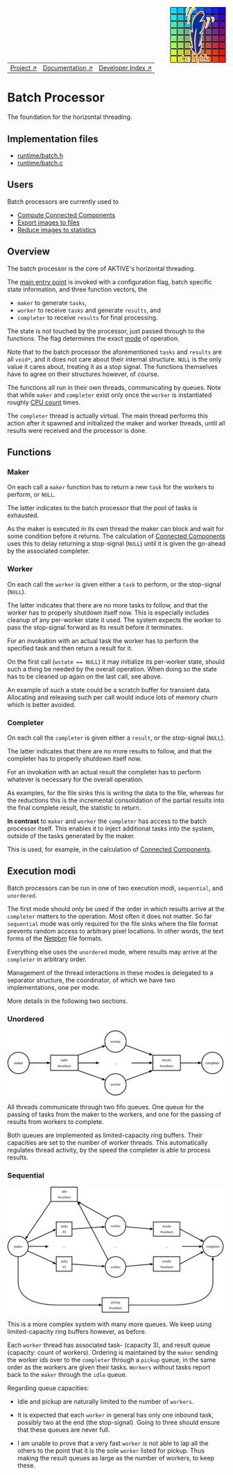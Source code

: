 <img src='../assets/aktive-logo-128.png' style='float:right;'>

||||
|---|---|---|
|[Project ↗](../../README.md)|[Documentation ↗](../index.md)|[Developer Index ↗](index.md)|


# Batch Processor

The foundation for the horizontal threading.

## Implementation files

  - [runtime/batch.h](/file?ci=trunk&name=runtime/batch.h)
  - [runtime/batch.c](/file?ci=trunk&name=runtime/batch.c)

## Users

Batch processors are currently used to

 - [Compute Connected Components](cc.md)
 - [Export images to files](../ref/sink_writer.md)
 - [Reduce images to statistics](../ref/sink_statistics.md)

## Overview

The batch processor is the core of AKTIVE's horizontal threading.

The [main entry point](/file?ci=trunk&name=runtime/batch.h&ln=96) is invoked
with a configuration flag, batch specific state information, and three function
vectors, the

  - `maker` to generate `tasks`,
  - `worker` to receive `tasks` and generate `results`, and
  - `completer` to receive `results` for final processing.

The state is not touched by the processor, just passed through to the
functions. The flag determines the exact [mode](#emodes) of operation.

Note that to the batch processor the aforementioned `tasks` and `results` are
all `void*`, and it does not care about their internal structure.  `NULL` is the
only value it cares about, treating it as a stop signal.  The functions
themselves have to agree on their structures however, of course.

The functions all run in their own threads, communicating by queues.  Note that
while `maker` and `completer` exist only once the `worker` is instantiated
roughly [CPU count](../ref/miscellaneous.md#processors) times.

The `completer` thread is actually virtual. The main thread performs this action
after it spawned and initialized the maker and worker threads, until all results
were received and the processor is done.

## Functions

### Maker

On each call a `maker` function has to return a new `task` for the workers to
perform, or `NULL`.

The latter indicates to the batch processor that the pool of tasks is exhausted.

As the maker is executed in its own thread the maker can block and wait for some
condition before it returns. The calculation of [Connected Components](cc.md)
uses this to delay returning a stop-signal (`NULL`) until it is given the
go-ahead by the associated completer.

### Worker

On each call the `worker` is given either a `task` to perform, or the
stop-signal (`NULL`).

The latter indicates that there are no more tasks to follow, and that the worker
has to properly shutdown itself now. This is especially includes cleanup of any
per-worker state it used. The system expects the worker to pass the stop-signal
forward as its result before it terminates.

For an invokation with an actual task the worker has to perform the specified
task and then return a result for it.

On the first call (`wstate == NULL`) it may initialize its per-worker state,
should such a thing be needed by the overall operation. When doing so the state
has to be cleaned up again on the last call, see above.

An example of such a state could be a scratch buffer for transient data.
Allocating and releasing such per call would induce lots of memory churn
which is better avoided.

### Completer

On each call the `completer` is given either a `result`, or the stop-signal
(`NULL`).

The latter indicates that there are no more results to follow, and that the
completer has to properly shutdown itself now.

For an invokation with an actual result the completer has to perform whatever
is necessary for the overall operation.

As examples, for the file sinks this is writing the data to the file, whereas
for the reductions this is the incremental consolidation of the partial results
into the final complete result, the statistic to return.

__In contrast__ to `maker` and `worker` the `completer` has access to the batch
processor itself. This enables it to inject additional tasks into the system,
outside of the tasks generated by the maker.

This is used, for example, in the calculation of [Connected Components](cc.md).

## <a name='emodes'></a> Execution modi

Batch processors can be run in one of two execution modi, `sequential`, and
`unordered`.

The first mode should only be used if the order in which results arrive at the
`completer` matters to the operation. Most often it does not matter. So far
`sequential` mode was only required for the file sinks where the file format
prevents random access to arbitrary pixel locations. In other words, the text
forms of the [Netpbm](http://en.wikipedia.org/wiki/Netpbm_format) file formats.

Everything else uses the `unordered` mode, where results may arrive at the
`completer` in arbitrary order.

Management of the thread interactions in these modes is delegated to a separator
structure, the coordinator, of which we have two implementations, one per mode.

More details in the following two sections.

### Unordered

![Unordered](../assets/unordered.svg)

All threads communicate through two fifo queues. One queue for the passing of
tasks from the maker to the workers, and one for the passing of results from
workers to complete.

Both queues are implemented as limited-capacity ring buffers.
Their capacities are set to the number of worker threads.
This automatically regulates thread activity, by the speed the completer is able
to process results.

### Sequential

![Sequential](../assets/sequential.svg)

This is a more complex system with many more queues. We keep using
limited-capacity ring buffers however, as before.

Each `worker` thread has associated task- (capacity 3), and result queue
(capacity: count of workers). Ordering is maintained by the `maker` sending the
worker ids over to the `completer` through a `pickup` queue, in the same order
as the workers are given their tasks. `Workers` without tasks report back to the
`maker` through the `idle` queue.

Regarding queue capacities:

  - Idle and pickup are naturally limited to the number of `workers`.

  - It is expected that each `worker` in general has only one inbound task,
    possibly two at the end (the stop-signal). Going to three should ensure that
    these queues are never full.

  - I am unable to prove that a very fast `worker` is not able to lap all the
    others to the point that it is the sole `worker` listed for pickup. Thus
    making the result queues as large as the number of workers, to keep these.
